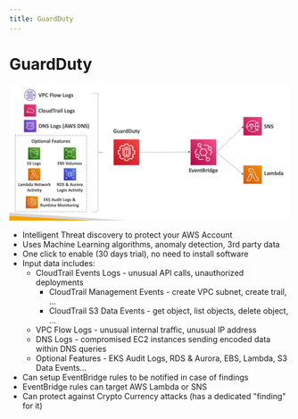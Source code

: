 ```yaml
---
title: GuardDuty
---
```

# GuardDuty
![GuardDuty](./guardDuty.png)
- Intelligent Threat discovery to protect your AWS Account
- Uses Machine Learning algorithms, anomaly detection, 3rd party data
- One click to enable (30 days trial), no need to install software
- Input data includes:
    - CloudTrail Events Logs - unusual APl calls, unauthorized deployments
        - CloudTrail Management Events - create VPC subnet, create trail, ...
        - CloudTrail S3 Data Events - get object, list objects, delete object, ...
    - VPC Flow Logs - unusual internal traffic, unusual IP address
    - DNS Logs - compromised EC2 instances sending encoded data within DNS queries
    - Optional Features - EKS Audit Logs, RDS & Aurora, EBS, Lambda, S3 Data Events...
- Can setup EventBridge rules to be notified in case of findings
- EventBridge rules can target AWS Lambda or SNS
- Can protect against Crypto Currency attacks (has a dedicated "finding" for it)

